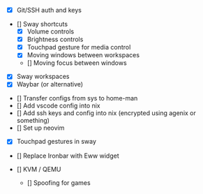 - [x] Git/SSH auth and keys
- [] Sway shortcuts
    - [x] Volume controls
    - [x] Brightness controls
    - [x] Touchpad gesture for media control
    - [x] Moving windows between workspaces
    - [] Moving focus between windows
- [x] Sway workspaces
- [x] Waybar (or alternative)
- [] Transfer configs from sys to home-man
- [] Add vscode config into nix
- [] Add ssh keys and config into nix (encrypted using agenix or something)
- [] Set up neovim
- [x] Touchpad gestures in sway
- [] Replace Ironbar with Eww widget

- [] KVM / QEMU
    - [] Spoofing for games